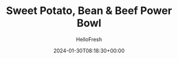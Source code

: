 ---
draft: true # Use this only for setting draft status
hidden: false # Use this to hide unwanted recipes
slug: # <post-title>
title: 'Sweet Potato, Bean & Beef Power Bowl'
description: "This simple, warming bowl will power you through anything—even if it’s just a night of chilling on the couch! You’ll whip up a savory mix of juicy ground beef and hearty black beans seasoned with cumin and garlic—perfect alongside tender roasted sweet potatoes. Top this delicious duo with a shower of our Mexican cheese blend and a big dollop of tangy sour cream for the kind of power trip we can really get behind."
image: https://img.hellofresh.com/f_auto,fl_lossy,q_auto,w_1200/hellofresh_s3/image/65a55e554bb81dc143a6cdeb-16f78c1f.jpeg
date: 2024-01-30T08:18:30+00:00
author: HelloFresh

tags: []
categories: "main course"
cuisines: "American"
allergens: ['Milk']

calories: 860
preptime: ['30 minutes', '5 minutes']
cooktime: # 180 = 3 Hours | In minutes
totaltime: PT30M
servings: 2

links:
  - description: "This simple, warming bowl will power you through anything—even if it’s just a night of chilling on the couch! You’ll whip up a savory mix of juicy ground beef and hearty black beans seasoned with cumin and garlic—perfect alongside tender roasted sweet potatoes. Top this delicious duo with a shower of our Mexican cheese blend and a big dollop of tangy sour cream for the kind of power trip we can really get behind."
    website: https://www.hellofresh.com/recipes/sweet-potato-bean-beef-power-bowl-65a55e554bb81dc143a6cdeb
    image: https://img.hellofresh.com/f_auto,fl_lossy,q_auto,w_1200/hellofresh_s3/image/65a55e554bb81dc143a6cdeb-16f78c1f.jpeg
 
weight: # 1 | You can add weight to some posts to override the default sorting (date descending)

comments: false # Keep False

ingredients: ['1 unit Sweet Potato', '1 teaspoon Cumin', '1 tablespoon Fry Seasoning', '1 unit Black Beans', '2 clove Garlic', '10 ounce Ground Beef', '½ cup Mexican Cheese Blend', '1.5 tablespoon Sour Cream', ' Salt', ' Pepper', '2 teaspoon Cooking Oil']

instructionTitles: ['Roast Potatoes', 'Finish Prep', 'Cook Beef', 'Serve']
instructions: ['• Adjust rack to top position and preheat oven to 425 degrees. Wash and dry produce. • Dice sweet potatoes into ½-inch pieces. • Toss on a baking sheet with half the cumin, half the Fry Seasoning, a drizzle of oil, salt, and pepper. Roast on top rack until browned and tender, 18-20 minutes.', '• Drain and rinse beans. Peel and mince or grate garlic.', '• Heat a drizzle of oil in a large, preferably nonstick, pan over medium-high heat. TIP: For perfect timing, start this step when sweet potatoes have 10 minutes left! • Add beef*, remaining cumin, remaining Fry Seasoning, salt, and pepper. Cook, breaking up meat into pieces, until browned and cooked through, 4-5 minutes. TIP: If there’s excess grease in your pan, carefully pour it out. • Add beans and garlic. Cook, stirring, until beans are warmed through and garlic is fragrant, 1-2 minutes.', '• Divide sweet potatoes and beef mixture between shallow bowls in separate sections. Top with Mexican cheese blend and a dollop of sour cream. Serve. TIP: Serve with your favorite hot sauce! Ground Beef is fully cooked when internal temperature reaches 160°.']
---